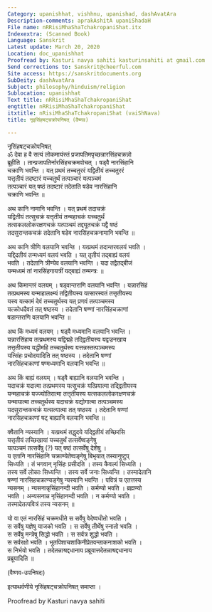 ```yaml
---
Category: upanishhat, vishhnu, upanishad, dashAvatAra
Description-comments: aprakAshitA upaniShadaH
File name: nRRisiMhaShaTchakropaniShat.itx
Indexextra: (Scanned Book)
Language: Sanskrit
Latest update: March 20, 2020
Location: doc_upanishhat
Proofread by: Kasturi navya sahiti kasturinsahiti at gmail.com
Send corrections to: Sanskrit@cheerful.com
Site access: https://sanskritdocuments.org
SubDeity: dashAvatAra
Subject: philosophy/hinduism/religion
Sublocation: upanishhat
Text title: nRRisiMhaShaTchakropaniShat
engtitle: nRRisiMhaShaTchakropaniShat
itxtitle: nRisiMhaShaTchakropaniShat (vaiShNava)
title: नृइसिंहषट्चक्रोपनिषत् (वैष्णव)

---
```

  
 नृसिंहषट्चक्रोपनिषत्   
ॐ देवा ह वै सत्यं लोकमायंस्तं प्रजापतिमपृच्छन्नारसिंहचक्रन्नो  
ब्रूहीति । तान्प्रजापतिर्नारसिंहचक्रमवोचत् । षड्वै नारसिंहानि  
चक्राणि भवन्ति । यत् प्रथमं तच्चतुररं यद्वितीयं तच्चतुररं  
यत्तृतीयं तदष्टारं यच्चतुर्थं तत्पञ्चारं यत्पञ्चमं  
तत्पञ्चारं यत् षष्ठं तदष्टारं तदेताति षडेव नारसिंहानि  
चक्राणि भवन्ति ॥  
  
अथ कानि नामानि भवन्ति । यत् प्रथमं तदाचक्रं  
यद्वितीयं तत्सुचक्रं यत्तृतीयं तन्महाचकं यच्चतुर्थं  
तत्सकललोकरक्षणचक्रं यत्पञ्चमं तद्द्यूतचक्रं यद्वै षष्ठं  
तदसुरान्तकचक्रं तदेतानि षडेव नारसिंहचक्रनामानि भवन्ति ॥  
  
अथ कानि त्रीणि वलयानि भवन्ति । यत्प्रथमं तदान्तरवलयं भवति ।  
यद्द्दितीयं तन्मध्यमं वलयं भवति । यत् तृतीयं तद्बाह्यं वलयं  
भवति । तदेतानि त्रीण्येव वलयानि भवन्ति । यदा तद्वैतद्बीजं  
यन्मध्यमं तां नारसिंहगायत्रीं यद्बाह्यं तन्मन्त्रः ॥  
  
अथ किमान्तरं वलयम् । षड्वान्तराणि वलयानि भवन्ति । यन्नारसिंहं  
तत्प्रथमस्य यन्माहालक्ष्म्यं तद्वितीयस्य यत्सारस्वतं तत्तृतीयस्य  
यस्य यत्कामं देवं तच्चतुर्थस्य यत् प्रणवं तत्पञ्चमस्य  
यत्क्रोधदैवतं तत् षष्ठस्य । तदेतानि षण्णां नारसिंहचक्राणां  
षडान्तराणि वलयानि भवन्ति ॥  
  
अथ किं मध्यमं वलयम् । षड्वै मध्यमानि वलयानि भवन्ति ।  
यन्नारसिंहाय तत्प्रथमस्य यद्विद्महे तद्द्वितीयस्य यद्वज्रनखाय  
तत्तृतीयस्य यद्धीमहि तच्चतुर्थस्य यत्तन्नस्तत्पञ्चमस्य  
यत्सिंहः प्रचोदयादिति तत् षष्ठस्य । तदेतानि षण्णां  
नारसिंहचक्राणां षण्मध्यमानि वलयानि भवन्ति ॥  
  
अथ किं बाह्यं वलयम् । षड्वै बाह्यानि वलयानि भवन्ति ।  
यदाचक्रं यदात्मा तत्प्रथमस्य यत्सुचक्रं यत्प्रियात्मा तद्द्वितीयस्य  
यन्महाचक्रं यज्ज्योतिरात्मा तत्तृतीयस्य यत्सकललोकरक्षणचक्रं  
यन्मायात्मा तच्चतुर्थस्य यदाचक्रं यद्योगात्मा तत्पञ्चमस्य  
यदसुरान्तकचक्रं यत्सत्यात्मा तत् षष्ठस्य । तदेतानि षण्णां  
नारसिहचक्राणां षट् बाह्यानि वलयानि भवन्ति ॥  
  
क्वैतानि न्यस्यानि । यत्प्रथमं तद्धृदये यद्द्वितीयं तच्छिरसि  
यत्तृतीयं तच्छिखायां यच्चतुर्थं तत्सर्वेष्वङ्गेषु  
यत्पञ्चमं तत्सर्वेषु (?) यत् षष्ठं तत्सर्वेषु देशेषु ।  
य एतानि नारसिंहानि चक्राण्येतेष्वङ्गेषु बिभृयात् तस्यानुष्टुप्  
सिध्यति । तं भगवान् नृसिंहः प्रसीदति । तस्य कैवल्यं सिध्यति ।  
तस्य सर्वे लोकाः सिध्यन्ति । तस्य सर्वे जनाः सिध्यन्ति । तस्मादेतानि  
षण्णां नारसिहचक्राण्यङ्गेषु न्यस्यानि भवन्ति । पवित्रं च एतत्तस्य  
न्यसनम् । न्यसनान्नृसिंहानन्दी भवति । कर्मण्यो भवति । ब्रह्मण्यो  
भवति । अन्यसनान्न नृसिंहानन्दी भवति । न कर्मण्यो भवति ।  
तस्मादेतत्पवित्रं तस्य न्यसनम् ॥  
  
यो वा एतं नारसिंहं चक्रमधीते स सर्वेषु वेदेष्वधीतो भवति ।  
स सर्वेषु यज्ञेषु याजको भवति । स सर्वेषु तीर्थेषु स्नातो भवति ।  
स सर्वेषु मन्त्रेषु सिद्धो भवति । स सर्वत्र शुद्धो भवति ।  
स सर्वरक्षो भवति । भूतपिशाचशाकिनीप्रेतवन्ताकनाशको भवति ।  
स निर्भयो भवति । तदेतन्नाश्रद्दधानाय प्रब्रूयात्तदेतन्नाश्रद्दधानाय  
प्रब्रूयादिति ॥  
  
(वैष्णव-उपनिषदः)  
  
इत्याथर्वणीये नृसिंहषट्चक्रोपनिषत् समाप्ता ।  
  
  
Proofread by Kasturi navya sahiti  
  
